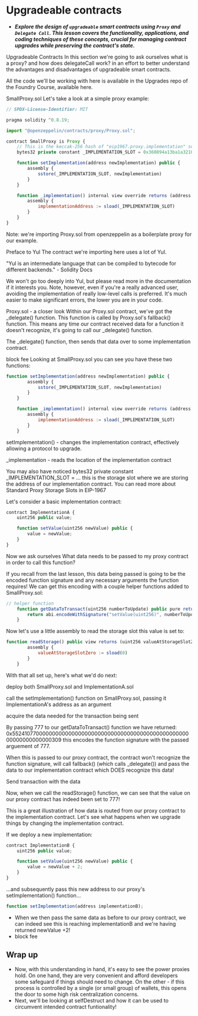 # Upgradeable contracts
- ***Explore the design of `upgradeable` smart contracts using `Proxy` and `Delegate Call`. This lesson covers the functionality, applications, and coding techniques of these concepts, crucial for managing contract upgrades while preserving the contract's state.***

Upgradeable Contracts
In this section we're going to ask ourselves what is a proxy? and how does delegateCall work? in an effort to better understand the advantages and disadvantages of upgradeable smart contracts.

All the code we'll be working with here is available in the Upgrades repo of the Foundry Course, available here.

SmallProxy.sol
Let's take a look at a simple proxy example:

```js
// SPDX-License-Identifier: MIT

pragma solidity ^0.8.19;

import "@openzeppelin/contracts/proxy/Proxy.sol";

contract SmallProxy is Proxy {
    // This is the keccak-256 hash of "eip1967.proxy.implementation" subtracted by 1
    bytes32 private constant _IMPLEMENTATION_SLOT = 0x360894a13ba1a3210667c828492db98dca3e2076cc3735a920a3ca505d382bbc;

    function setImplementation(address newImplementation) public {
        assembly {
            sstore(_IMPLEMENTATION_SLOT, newImplementation)
        }
    }

    function _implementation() internal view override returns (address implementationAddress) {
        assembly {
            implementationAddress := sload(_IMPLEMENTATION_SLOT)
        }
    }
}
```

Note: we're importing Proxy.sol from openzeppelin as a boilerplate proxy for our example.

Preface to Yul
The contract we're importing here uses a lot of Yul.

"Yul is an intermediate language that can be compiled to bytecode for different backends." - Solidity Docs

We won't go too deeply into Yul, but please read more in the documentation if it interests you. Note, however, even if you're a really advanced user, avoiding the implementation of really low-level calls is preferred. It's much easier to make significant errors, the lower you are in your code.

Proxy.sol - a closer look
Within our Proxy.sol contract, we've got the _delegate() function. This function is called by Proxy.sol's fallback() function. This means any time our contract received data for a function it doesn't recognize, it's going to call our _delegate() function.

The _delegate() function, then sends that data over to some implementation contract.

block fee
Looking at SmallProxy.sol you can see you have these two functions:

```js
function setImplementation(address newImplementation) public {
        assembly {
            sstore(_IMPLEMENTATION_SLOT, newImplementation)
        }
    }

    function _implementation() internal view override returns (address implementationAddress) {
        assembly {
            implementationAddress := sload(_IMPLEMENTATION_SLOT)
        }
    }
```

setImplementation() - changes the implementation contract, effectively allowing a protocol to upgrade.

_implementation - reads the location of the implementation contract

You may also have noticed bytes32 private constant _IMPLEMENTATION_SLOT = ... this is the storage slot where we are storing the address of our implementation contract. You can read more about Standard Proxy Storage Slots in EIP-1967

Let's consider a basic implementation contract:

```js
contract ImplementationA {
    uint256 public value;

    function setValue(uint256 newValue) public {
        value = newValue;
    }
}
```

Now we ask ourselves What data needs to be passed to my proxy contract in order to call this function?

If you recall from the last lesson, this data being passed is going to be the encoded function signature and any necessary arguments the function requires! We can get this encoding with a couple helper functions added to SmallProxy.sol:

```js
// helper function
    function getDataToTransact(uint256 numberToUpdate) public pure returns (bytes memory) {
        return abi.encodeWithSignature("setValue(uint256)", numberToUpdate);
    }
```

Now let's use a little assembly to read the storage slot this value is set to:

```js
function readStorage() public view returns (uint256 valueAtStorageSlotZero) {
        assembly {
            valueAtStorageSlotZero := sload(0)
        }
    }
```

With that all set up, here's what we'd do next:

deploy both SmallProxy.sol and ImplementationA.sol

call the setImplementation() function on SmallProxy.sol, passing it ImplementationA's address as an argument

acquire the data needed for the transaction being sent

By passing 777 to our getDataToTransact() function we have returned: 0x552410770000000000000000000000000000000000000000000000000000000000000309 this encodes the function signature with the passed arguement of 777.

When this is passed to our proxy contract, the contract won't recognize the function signature, will call fallback() (which calls _delegate()) and pass the data to our implementation contract which DOES recognize this data!

Send transaction with the data

Now, when we call the readStorage() function, we can see that the value on our proxy contract has indeed been set to 777!

This is a great illustration of how data is routed from our proxy contract to the implementation contract. Let's see what happens when we upgrade things by changing the implementation contract.

If we deploy a new implementation:

```js
contract ImplementationB {
    uint256 public value;

    function setValue(uint256 newValue) public {
        value = newValue + 2;
    }
}
```

...and subsequently pass this new address to our proxy's setImplementation() function...

```js
function setImplementation(address implementationB);
```

- When we then pass the same data as before to our proxy contract, we can indeed see this is reaching implementationB and we're having returned newValue +2!
- block fee

## Wrap up
- Now, with this understanding in hand, it's easy to see the power proxies hold. On one hand, they are very convenient and afford developers some safeguard if things should need to change. On the other - if this process is controlled by a single (or small group) of wallets, this opens the door to some high risk centralization concerns.
- Next, we'll be looking at selfDestruct and how it can be used to circumvent intended contract funtionality!

